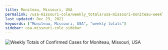 ```yaml
---
title: Moniteau, Missouri, USA
permalink: /usa-missouri-cole/weekly_totals/usa-missouri-moniteau-weekly_totals.html
last_updated: Dec 23, 2021
keywords: ["Moniteau, Missouri, USA", "weekly totals"]
sidebar: usa-missouri-cole_sidebar
---
```


![Weekly Totals of Confirmed Cases for Moniteau, Missouri, USA](/covid_tracker/images/graphs/usa-missouri-moniteau-weekly_totals_graph.png)
